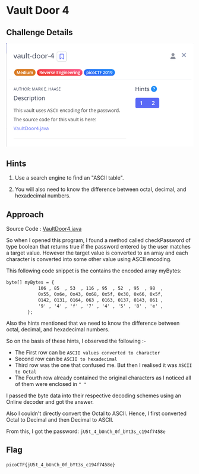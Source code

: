 # Vault Door 4

## Challenge Details

![Error in loading image](./Images/VaultDoor4.png)

## Hints

1. Use a search engine to find an "ASCII table".

2. You will also need to know the difference between octal, decimal, and hexadecimal numbers.

## Approach

Source Code : [VaultDoor4.java](./Resources&SourceCodes/VaultDoor4.java)

So when I opened this program, I found a method called checkPassword of type boolean that returns true if the password entered by the user matches a target value. However the target value is converted to an array and each character is converted into some other value using ASCII encoding.

This following code snippet is the contains the encoded array myBytes:
```
byte[] myBytes = {
            106 , 85  , 53  , 116 , 95  , 52  , 95  , 98  ,
            0x55, 0x6e, 0x43, 0x68, 0x5f, 0x30, 0x66, 0x5f,
            0142, 0131, 0164, 063 , 0163, 0137, 0143, 061 ,
            '9' , '4' , 'f' , '7' , '4' , '5' , '8' , 'e' ,
        };
```

Also the hints mentioned that we need to know the difference between octal, decimal, and hexadecimal numbers. 

So on the basis of these hints, I observed the following :-
- The First row can be `ASCII values converted to character`
- Second row can be `ASCII to hexadecimal`
- Third row was the one that confused me. But then I realised it was `ASCII to Octal`
- The Fourth row already contained the original characters as I noticed all of them were enclosed in `" "`

I passed the byte data into their respective decoding schemes using an Online decoder and got the answer.

Also I couldn't directly convert the Octal to ASCII. Hence, I first converted Octal to Decimal and then Decimal to ASCII.

From this, I got the password: `jU5t_4_bUnCh_0f_bYt3s_c194f7458e`

## Flag

`picoCTF{jU5t_4_bUnCh_0f_bYt3s_c194f7458e}`




